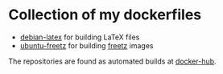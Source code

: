 # Collection of my dockerfiles

* [debian-latex](https://github.com/sioh/dockerfiles/blob/master/debian-latex/Dockerfile) for building LaTeX files
* [ubuntu-freetz](https://github.com/sioh/dockerfiles/blob/master/ubuntu-freetz/Dockerfile) for building [freetz](http://freetz.org/) images

The repositories are found as automated builds at [docker-hub](https://hub.docker.com/u/sioh/).
